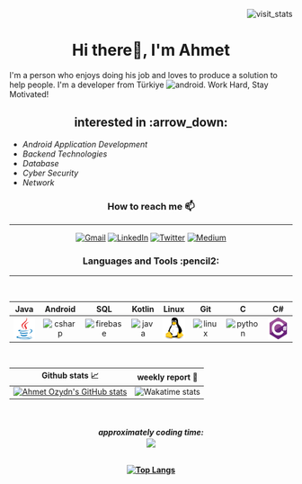 <p align="right">
  <img
    src="https://komarev.com/ghpvc/?username=ahmetozydn"
    alt="visit_stats"
  />
</p>
<h1 align="center">Hi there👋, I'm Ahmet</h1>
<p>
I'm a person who enjoys doing his job and loves to produce a solution to help people. I'm a developer from Türkiye <img src="https://user-images.githubusercontent.com/75504778/234109305-de362c4e-7fbc-411f-8a86-74cd94b7c14f.png" alt="android" width="15" height="15"/>. Work Hard, Stay Motivated!</br>
</p>


<h2 align="center">interested in :arrow_down:</h2>

*  _Android Application Development_</br>
*  _Backend Technologies_</br>
*  _Database_</br>
*  _Cyber Security_</br>
*  _Network_</br>

<h3 align="center">How to reach me 📫</h3> 

_________________

<p align="center">
	<a href="mailto:ahmetozaydn944@gmail.com"><img src="https://img.icons8.com/bubbles/75/000000/gmail.png" alt="Gmail"/></a>
	<a href="https://www.linkedin.com/in/ahmet-%C3%B6zayd%C4%B1n-1b65b2173/"><img src="https://img.icons8.com/bubbles/75/000000/linkedin.png" alt="LinkedIn"/></a>
	<a href="https://twitter.com/cahiliyetsahibi"><img src="https://img.icons8.com/bubbles/75/000000/twitter-circled.png" alt="Twitter"/></a>
	<a href="https://medium.com/@ahmetozaydn944"><img src="https://img.icons8.com/?size=100&id=111591&format=png&color=000000" alt="Medium"/></a>
</p>

<h3 align="center">Languages and Tools :pencil2:</h3>

_________________

</br>

| Java | Android | SQL | Kotlin | Linux | Git | C | C# |
| :-: | :-: | :-: | :-: | :-: | :-: | :-: | :-: |
|<img align="center" src="https://raw.githubusercontent.com/devicons/devicon/master/icons/java/java-original.svg" alt="android" width="40" height="40"/>|<img align="center" src="https://developer.android.com/images/logos/android.svg" alt="csharp" width="40" height="40"/>|<img align="center" src="https://user-images.githubusercontent.com/75504778/234071540-00c3289a-da53-4006-9917-01ff4d4655a1.png" alt="firebase" width="40" height="40"/>|<img align="center" src="https://www.vectorlogo.zone/logos/kotlinlang/kotlinlang-icon.svg" alt="java" width="40" height="40"/>|<img align="center" src="https://raw.githubusercontent.com/devicons/devicon/master/icons/linux/linux-original.svg" alt="kotlin" width="40" height="40"/>|<img align="center" src="https://user-images.githubusercontent.com/75504778/234074121-2881246e-a785-4df3-9f88-d621b41306e0.png" alt="linux" width="40" height="40"/>|<img align="center" src="https://upload.wikimedia.org/wikipedia/commons/1/18/C_Programming_Language.svg" alt="python" width="40" height="40"/>|<img align="center" src = "https://raw.githubusercontent.com/devicons/devicon/master/icons/csharp/csharp-original.svg" width="40" height="40"/>|


</br>

| Github stats 📈  |      weekly report  :newspaper:    |
|:----------:|:-------------:|
|    [![Ahmet Ozydn's GitHub stats](https://github-readme-stats.vercel.app/api?username=ahmetozydn)](https://github.com/ahmetozydn/github-readme-stats)|  ![Wakatime stats](https://github-readme-stats-taupe-two.vercel.app/api/wakatime?username=ahmetozydn&hide_title=false&hide_border=false&langs_count=5&bg_color=00000000&text_color=777) |

</br>

<h4 align="center">
<i>approximately coding time:</i>
	</br>
<img align = "center" src = "https://wakatime.com/badge/user/dfdf14c9-d1a4-401c-8fde-7c0618f948fe.svg"
</h4>	


</br>
</br>
<!--
<a href="https://github.com/ahmetozydn">
        <img alt="github"
            src="https://img.shields.io/github/stars/ahmetozydn?affiliations=OWNER&color=%23ffe411&label=github%20stars&logo=github&logoColor=%23fffFF&style=flat" />
    </a>


-->
<!--[![ahmetozydn's wakatime stats](https://github-readme-stats.vercel.app/api/wakatime?username=ahmetozydn)](https://github.com/anuraghazra/github-readme-stats)
-->
 [![Top Langs](https://github-readme-stats.vercel.app/api/top-langs/?username=ahmetozydn&layout=compact)](https://github.com/anuraghazra/github-readme-stats)
<!-- [![GitHub Streak](https://streak-stats.demolab.com/?user=ahmetozydn)](https://git.io/streak-stats) -->
